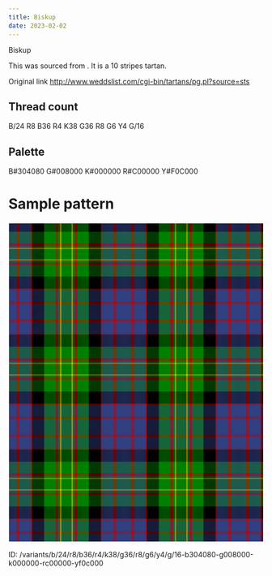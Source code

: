 ```yaml
---
title: Biskup
date: 2023-02-02
---
```

Biskup

This was sourced from <no value>.  It is a 10 stripes tartan.

Original link http://www.weddslist.com/cgi-bin/tartans/pg.pl?source=sts

## Thread count
B/24 R8 B36 R4 K38 G36 R8 G6 Y4 G/16

## Palette
B#304080 G#008000 K#000000 R#C00000 Y#F0C000

# Sample pattern

![Tartan detail](tartan.png "B/24 R8 B36 R4 K38 G36 R8 G6 Y4 G/16 tartan")

ID: /variants/b/24/r8/b36/r4/k38/g36/r8/g6/y4/g/16-b304080-g008000-k000000-rc00000-yf0c000